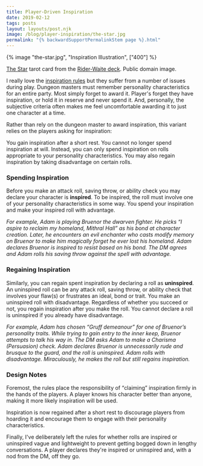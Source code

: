 ```yaml
---
title: Player-Driven Inspiration
date: 2019-02-12
tags: posts
layout: layouts/post.njk
image: /blog/player-inspiration/the-star.jpg
permalink: "{% backwardSupportPermalinkStem page %}.html"
---
```

<div id="inspiration-illustration" class="illustration">
  {% image "the-star.jpg", "Inspiration Illustration", ["400"] %}
  <p class="caption"><a href="https://en.wikipedia.org/wiki/Rider-Waite_tarot_deck#/media/File:RWS_Tarot_17_Star.jpg">The Star</a> tarot card from the <a href="https://en.wikipedia.org/wiki/Rider-Waite_tarot_deck">Rider-Waite deck</a>. Public domain image.</p>
</div>

I really love the <a href="https://www.dndbeyond.com/sources/dnd/basic-rules-2014/personality-and-background#Inspiration">inspiration rules</a> but they suffer from a number of issues during play. Dungeon masters must remember personality characteristics for an entire party. Most simply forget to award it. Player's forget they have inspiration, or hold it in reserve and never spend it. And, personally, the subjective criteria often makes me feel uncomfortable awarding it to just one character at a time.

Rather than rely on the dungeon master to award inspiration, this variant relies on the players asking for inspiration:

You gain inspiration after a short rest. You cannot no longer spend inspiration at will. Instead, you can only spend inspiration on rolls appropriate to your personality characteristics. You may also regain inspiration by taking disadvantage on certain rolls.

### Spending Inspiration

Before you make an attack roll, saving throw, or ability check you may declare your character is <strong>inspired</strong>. To be inspired, the roll must involve one of your personality characteristics in some way. You spend your inspiration and make your inspired roll with advantage.

<em>For example, Adam is playing Bruenor the dwarven fighter. He picks “I aspire to reclaim my homeland, Mithral Hall” as his bond at character creation. Later, he encounters an evil enchanter who casts <em>modify memory</em> on Bruenor to make him magically forget he ever lost his homeland. Adam declares Bruenor is inspired to resist based on his bond. The DM agrees and Adam rolls his saving throw against the spell with advantage.</em>

### Regaining Inspiration

Similarly, you can regain spent inspiration by declaring a roll as <strong>uninspired</strong>. An uninspired roll can be any attack roll, saving throw, or ability check that involves your flaw(s) or frustrates an ideal, bond or trait. You make an uninspired roll with disadvantage. Regardless of whether you succeed or not, you regain inspiration after you make the roll. You cannot declare a roll is uninspired if you already have disadvantage.

<em>For example, Adam has chosen <q>Gruff demeanour</q> for one of Bruenor’s personality traits. While trying to gain entry to the inner keep, Bruenor attempts to talk his way in. The DM asks Adam to make a Charisma (Persuasion) check. Adam declares Bruenor is unnecessarily rude and brusque to the guard, and the roll is uninspired. Adam rolls with disadvantage. Miraculously, he makes the roll but still regains inspiration.</em>

### Design Notes

Foremost, the rules place the responsibility of <q>claiming</q> inspiration firmly in the hands of the players. A player knows his character better than anyone, making it more likely inspiration will be used.

Inspiration is now regained after a short rest to discourage players from hoarding it and encourage them to engage with their personality characteristics.

Finally, I've deliberately left the rules for whether rolls are inspired or uninspired vague and lightweight to prevent getting bogged down in lengthy conversations. A player declares they're inspired or uninspired and, with a nod from the DM, off they go.
